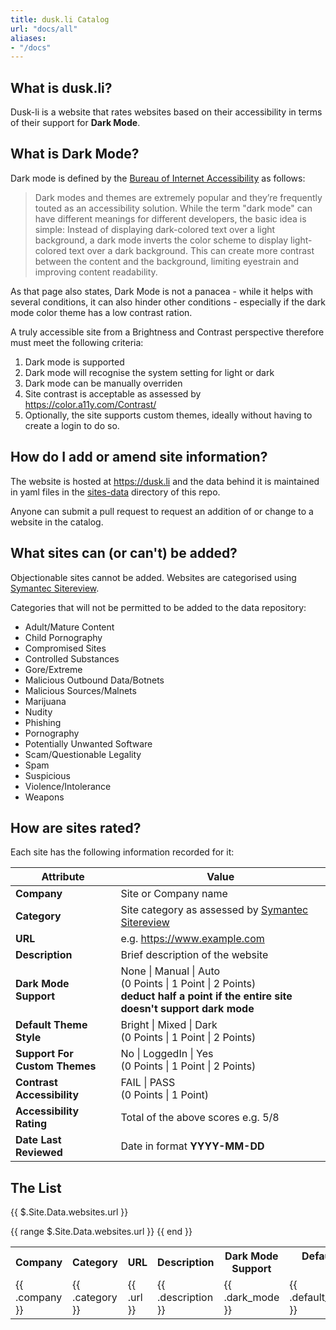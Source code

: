 ```yaml
---
title: dusk.li Catalog
url: "docs/all"
aliases:
- "/docs"
---
```


## What is dusk.li?

Dusk-li is a website that rates websites based on their accessibility in terms of their support for **Dark Mode**.

## What is Dark Mode?

Dark mode is defined by the [Bureau of Internet Accessibility](https://www.boia.org/blog/dark-mode-can-improve-text-readability-but-not-for-everyone) as follows:

> Dark modes and themes are extremely popular and they’re frequently touted as an accessibility solution. While the term "dark mode" can have different meanings for different developers, the basic idea is simple: Instead of displaying dark-colored text over a light background, a dark mode inverts the color scheme to display light-colored text over a dark background. This can create more contrast between the content and the background, limiting eyestrain and improving content readability.

As that page also states, Dark Mode is not a panacea - while it helps with several conditions, it can also hinder other conditions - especially if the dark mode color theme has a low contrast ration.

A truly accessible site from a Brightness and Contrast perspective therefore must meet the following criteria:

1. Dark mode is supported
2. Dark mode will recognise the system setting for light or dark
3. Dark mode can be manually overriden
4. Site contrast is acceptable as assessed by https://color.a11y.com/Contrast/
5. Optionally, the site supports custom themes, ideally without having to create a login to do so.

## How do I add or amend site information?

The website is hosted at https://dusk.li and the data behind it is maintained in yaml files in the [sites-data](/sites-data) directory of this repo.

Anyone can submit a pull request to request an addition of or change to a website in the catalog.

## What sites can (or can't) be added?

Objectionable sites cannot be added. Websites are categorised using [Symantec Sitereview](https://sitereview.bluecoat.com/).

Categories that will not be permitted to be added to the data repository:
+ Adult/Mature Content
+ Child Pornography
+ Compromised Sites
+ Controlled Substances
+ Gore/Extreme
+ Malicious Outbound Data/Botnets
+ Malicious Sources/Malnets
+ Marijuana
+ Nudity
+ Phishing
+ Pornography
+ Potentially Unwanted Software
+ Scam/Questionable Legality
+ Spam
+ Suspicious
+ Violence/Intolerance
+ Weapons

## How are sites rated?

Each site has the following information recorded for it:

| Attribute | Value |
|-----------|-------|
| **Company** | Site or Company name |
| **Category** | Site category as assessed by [Symantec Sitereview](https://sitereview.bluecoat.com/) |
| **URL** | e.g. https://www.example.com |
| **Description** | Brief description of the website |
| **Dark Mode Support** | None \| Manual \| Auto<br>(0 Points \| 1 Point \| 2 Points)<br><strong>deduct half a point if the entire site doesn't support dark mode</strong> |
| **Default Theme Style** | Bright \| Mixed \| Dark<br>(0 Points \| 1 Point \| 2 Points) |
| **Support For Custom Themes** | No \| LoggedIn \| Yes<br>(0 Points \| 1 Point \| 2 Points) |
| **Contrast Accessibility** | FAIL \| PASS<br>(0 Points \| 1 Point) |
| **Accessibility Rating** | Total of the above scores e.g. 5/8 |
| **Date Last Reviewed** | Date in format **YYYY-MM-DD** |

## The List

{{ $.Site.Data.websites.url }}

<table>
    <tr>
      <th>Company</th>
      <th>Category</th>
      <th>URL</th>
      <th>Description</th>
      <th>Dark Mode Support</th>
      <th>Default Theme Style</th>
      <th>Support Custom Themes</th>
      <th>Contrast Accessibility</th>
      <th>Accessibility Rating</th>
      <th>Date Last Reviewed</th>
    </tr>
  {{ range $.Site.Data.websites.url }}
    <tr>
      <td>{{ .company }}</td>
      <td>{{ .category }}</td>
      <td>{{ .url }}</td>
      <td>{{ .description }}</td>
      <td>{{ .dark_mode }}</td>
      <td>{{ .default_theme_style }}</td>
      <td>{{ .supports_custom_themes }}</td>
      <td>{{ .contrast_accessibility }}</td>
      <td>{{ .accessibility_rating }}</td>
      <td>{{ .last_updated }}</td>
    </tr>
      {{ end }}
</table>